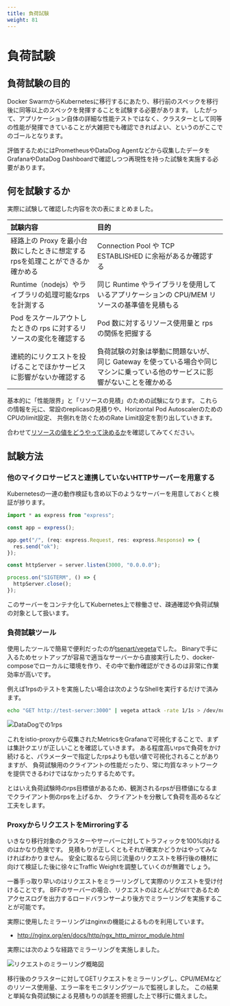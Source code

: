 ```yaml
---
title: 負荷試験
weight: 81
---
```


# 負荷試験

## 負荷試験の目的

Docker SwarmからKubernetesに移行するにあたり、移行前のスペックを移行後に同等以上のスペックを発揮することを試験する必要があります。
したがって、アプリケーション自体の詳細な性能テストではなく、クラスターとして同等の性能が発揮できていることが大雑把でも確認できればよい、というのがここでのゴールとなります。

評価するためにはPrometheusやDataDog Agentなどから収集したデータをGrafanaやDataDog Dashboardで確認しつつ再現性を持った試験を実施する必要があります。

## 何を試験するか

実際に試験して確認した内容を次の表にまとめました。

| 試験内容                                                                       | 目的                                                                                                                          |
| :----------------------------------------------------------------------------- | :---------------------------------------------------------------------------------------------------------------------------- |
| 経路上の Proxy を最小台数にしたときに想定するrpsを処理ことができるか確かめる | Connection Pool や TCP ESTABLISHED に余裕があるか確認する                                                         |
| Runtime（nodejs）やライブラリの処理可能なrpsを計測する                       | 同じ Runtime やライブラリを使用しているアプリケーションの CPU/MEM リソースの基準値を見積もる                                  |
| Pod をスケールアウトしたときの rps に対するリソースの変化を確認する            | Pod 数に対するリソース使用量と rps の関係を把握する                                                                           |
| 連続的にリクエストを投げることでほかサービスに影響がないか確認する             | 負荷試験の対象は挙動に問題ないが、同じ Gateway を使っている場合や同じマシンに乗っている他のサービスに影響がないことを確かめる |

基本的に「性能限界」と「リソースの見積」のための試験になります。
これらの情報を元に、常設のreplicasの見積りや、Horizontal Pod AutoscalerのためのCPUのlimit設定、
共倒れを防ぐためのRate Limit設定を割り出していきます。

合わせて[リソースの値をどうやって決めるか](/docs/07/horizontal-pod-autoscaler/#リソースの値をどうやって決めるか)を確認してみてください。

## 試験方法

### 他のマイクロサービスと連携していないHTTPサーバーを用意する

Kubernetesの一連の動作検証も含め以下のようなサーバーを用意しておくと検証が捗ります。

```ts
import * as express from "express";

const app = express();

app.get("/", (req: express.Request, res: express.Response) => {
  res.send("ok");
});

const httpServer = server.listen(3000, "0.0.0.0");

process.on("SIGTERM", () => {
  httpServer.close();
});
```

このサーバーをコンテナ化してKubernetes上で稼働させ、疎通確認や負荷試験の対象として扱います。

### 負荷試験ツール

使用したツールで簡易で便利だったのが[tsenart/vegeta](https://github.com/tsenart/vegeta)でした。
Binaryで手に入るためセットアップが容易で適当なサーバーから直接実行したり、docker-composeでローカルに環境を作り、その中で動作確認ができるのは非常に作業効率が高いです。

例えば1rpsのテストを実施したい場合は次のようなShellを実行するだけで済みます。

```bash
echo "GET http://test-server:3000" | vegeta attack -rate 1/1s > /dev/null
```

![DataDogでの1rps](../datadog-1rps.png)

これをistio-proxyから収集されたMetricsをGrafanaで可視化することで、まずは集計クエリが正しいことを確認していきます。
ある程度高いrpsで負荷をかけ続けると、パラメーターで指定したrpsよりも低い値で可視化されることがありますが、
負荷試験用のクライアントの性能だったり、常に均質なネットワークを提供できるわけではなかったりするためです。

とはいえ負荷試験時のrps目標値があるため、観測されるrpsが目標値になるまでクライアント側のrpsを上げるか、
クライアントを分散して負荷を高めるなど工夫をします。

### ProxyからリクエストをMirroringする

いきなり移行対象のクラスターやサーバーに対してトラフィックを100%向けるのはかなり危険です。
見積もりが正しくともそれが確実かどうかはやってみなければわかりません。
安全に取るなら同じ流量のリクエストを移行後の機材に向けて検証した後に徐々にTraffic Weightを調整していくのが無難でしょう。

一番手っ取り早いのはリクエストをミラーリングして実際のリクエストを受け付けることです。
BFFのサーバーの場合、リクエストのほとんどが`GET`であるためアクセスログを出力するロードバランサーより後方でミラーリングを実施することが可能です。

実際に使用したミラーリングはnginxの機能によるものを利用しています。

* http://nginx.org/en/docs/http/ngx_http_mirror_module.html

実際には次のような経路でミラーリングを実施しました。

![リクエストのミラーリング概略図](../mirroring.svg)

移行後のクラスターに対してGETリクエストをミラーリングし、CPU/MEMなどのリソース使用量、エラー率をモニタリングツールで監視しました。
この結果と単純な負荷試験による見積もりの誤差を把握した上で移行に備えました。
